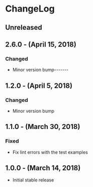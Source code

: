 ChangeLog
=========

Unreleased
----------

2.6.0 - (April 15, 2018)
------------------
### Changed
* Minor version bump-------

1.2.0 - (April 5, 2018)
------------------
### Changed
* Minor version bump

1.1.0 - (March 30, 2018)
------------------
### Fixed
* Fix lint errors with the test examples

1.0.0 - (March 14, 2018)
------------------
* Initial stable release
